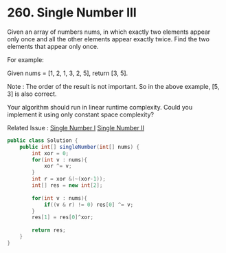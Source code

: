 # 260. Single Number III

Given an array of numbers nums, in which exactly two elements appear only once and all the other elements appear exactly twice. Find the two elements that appear only once.

For example:

Given nums = [1, 2, 1, 3, 2, 5], return [3, 5].

Note
:
The order of the result is not important. So in the above example, [5, 3] is also correct.

Your algorithm should run in linear runtime complexity. Could you implement it using only constant space complexity?

Related Issue : [Single Number I](136.md) [Single Number II](137.md)

```java
public class Solution {
    public int[] singleNumber(int[] nums) {
        int xor = 0;
        for(int v : nums){
            xor ^= v;
        }
        int r = xor &(~(xor-1));
        int[] res = new int[2];
        
        for(int v : nums){
            if((v & r) != 0) res[0] ^= v;
        }
        res[1] = res[0]^xor;
        
        return res;
    }
}
```